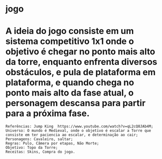 # jogo

# A ideia do jogo consiste em um sistema competitivo 1x1 onde o objetivo é chegar no ponto mais alto da torre, enquanto enfrenta diversos obstáculos, e pula de plataforma em plataforma, e quando chega no ponto mais alto da fase atual, o personagem descansa para partir para a próxima fase.

    Referências: Jump King  https://www.youtube.com/watch?v=qL2cQ0JAb4M;
    Universo: O mundo é Medieval, onde o objetivo é escalar a Torre que consiste em ter paciencia ao escalar, e determinação ao cair;
    Personagens: Cavaleiro, saltar;
    Regras: Pulo, Câmera por etapas, Não Morte;
    Objetivo: Topo da Torre;
    Receitas: Skins, Compra do jogo.
